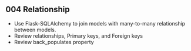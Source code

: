 ## 004 Relationship
* Use Flask-SQLAlchemy to join models with many-to-many relationship between models.
* Review relationships, Primary keys, and Foreign keys
* Review back_populates property